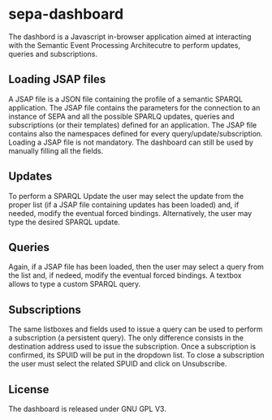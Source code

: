 # sepa-dashboard
The dashbord is a Javascript in-browser application aimed at interacting with the Semantic Event Processing Architecutre to perform updates, queries and subscriptions.

## Loading JSAP files
A JSAP file is a JSON file containing the profile of a semantic SPARQL application. The JSAP file contains the parameters for 
the connection to an instance of SEPA and all the possible SPARLQ updates, queries and subscriptions (or their templates) 
defined for an application. The JSAP file contains also the namespaces defined for every query/update/subscription.
Loading a JSAP file is not mandatory. The dashboard can still be used by manually filling all the fields.

## Updates
To perform a SPARQL Update the user may select the update from the proper list 
(if a JSAP file containing updates has been loaded) and, if needed, modify the eventual forced bindings. 
Alternatively, the user may type the desired SPARQL update.

## Queries
Again, if a JSAP file has been loaded, then the user may select a query from the list and, if nedeed, modify the eventual forced bindings. 
A textbox allows to type a custom SPARQL query.

## Subscriptions
The same listboxes and fields used to issue a query can be used to perform a subscription (a persistent query). The only difference
consists in the destination address used to issue the subscription. Once a subscription is confirmed, its SPUID will be put in the dropdown list.
To close a subscription the user must select the related SPUID and click on Unsubscribe.

## License
The dashboard is released under GNU GPL V3.
